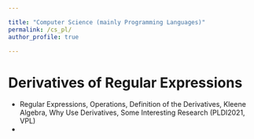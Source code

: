 ```yaml
---

title: "Computer Science (mainly Programming Languages)"
permalink: /cs_pl/
author_profile: true

---
```




Derivatives of Regular Expressions
======

* Regular Expressions, Operations, Definition of the Derivatives, Kleene Algebra, Why Use Derivatives, Some Interesting Research (PLDI2021, VPL)
* 



